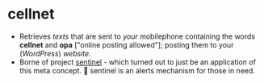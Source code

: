 # cellnet
+ Retrieves _texts_ that are sent to _your_ mobilephone containing the words **cellnet** and **opa** ["online posting allowed"]; posting them to your (_WordPress_) _website_. 
+ Borne of project [sentinel](https://github.com/salmanshuaib/cellnet/blob/main/%2B7_BREAKTHROUGH/applications/sentinel/README.md) - which turned out to just be an application of this meta concept. 🤔 sentinel is an alerts mechanism for those in need.